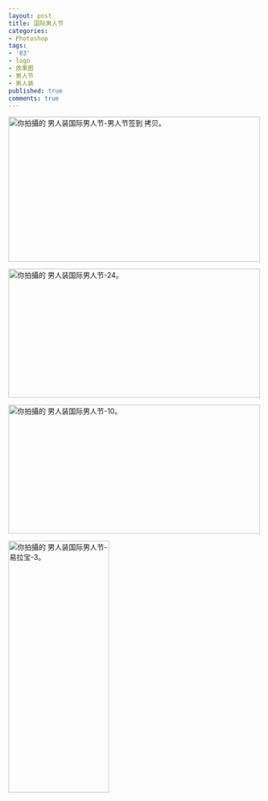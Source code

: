 ```yaml
---
layout: post
title: 国际男人节
categories:
- Photoshop
tags:
- '83'
- logo
- 效果图
- 男人节
- 男人装
published: true
comments: true
---
```

<p><!--more-->  <p><img title="" height="288" alt="你拍攝的 男人装国际男人节-男人节签到 拷贝。" src="http://farm3.static.flickr.com/2083/2170589101_cb8bb96acf.jpg?v=0" width="500" /></p>  <p></p>  <p><img title="" height="256" alt="你拍攝的 男人装国际男人节-24。" src="http://farm3.static.flickr.com/2182/2170586419_14f1e11bab.jpg?v=0" width="500" /></p>  <p></p>  <p><img title="" height="256" alt="你拍攝的 男人装国际男人节-10。" src="http://farm3.static.flickr.com/2062/2170584371_67dbd64b1a.jpg?v=0" width="500" /></p>  <p></p>  <p><img title="" height="500" alt="你拍攝的 男人装国际男人节-易拉宝-3。" src="http://farm3.static.flickr.com/2007/2170582003_04502ac1c5.jpg?v=0" width="200" /></p></p>
